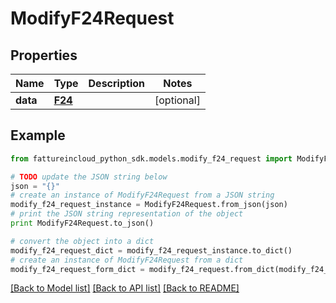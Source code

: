 # ModifyF24Request



## Properties

Name | Type | Description | Notes
------------ | ------------- | ------------- | -------------
**data** | [**F24**](F24.md) |  | [optional] 

## Example

```python
from fattureincloud_python_sdk.models.modify_f24_request import ModifyF24Request

# TODO update the JSON string below
json = "{}"
# create an instance of ModifyF24Request from a JSON string
modify_f24_request_instance = ModifyF24Request.from_json(json)
# print the JSON string representation of the object
print ModifyF24Request.to_json()

# convert the object into a dict
modify_f24_request_dict = modify_f24_request_instance.to_dict()
# create an instance of ModifyF24Request from a dict
modify_f24_request_form_dict = modify_f24_request.from_dict(modify_f24_request_dict)
```
[[Back to Model list]](../README.md#documentation-for-models) [[Back to API list]](../README.md#documentation-for-api-endpoints) [[Back to README]](../README.md)


